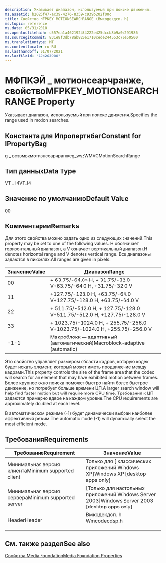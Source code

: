 ```yaml
---
description: Указывает диапазон, используемый при поиске движения.
ms.assetid: b2026f47-ac39-4276-8359-c939b202f00c
title: Свойство MFPKEY_MOTIONSEARCHRANGE (Вмкодекдсп. h)
ms.topic: reference
ms.date: 05/31/2018
ms.openlocfilehash: c557ea1a462192434222e425dccb8b9a0e291986
ms.sourcegitcommit: 831e8f3db78ab820e1710cede244553c70e50500
ms.translationtype: MT
ms.contentlocale: ru-RU
ms.lasthandoff: 01/07/2021
ms.locfileid: "104263988"
---
```

# <a name="mfpkey_motionsearchrange-property"></a><span data-ttu-id="3559d-103">МФПКЭЙ \_ мотионсеарчранже, свойство</span><span class="sxs-lookup"><span data-stu-id="3559d-103">MFPKEY\_MOTIONSEARCHRANGE Property</span></span>

<span data-ttu-id="3559d-104">Указывает диапазон, используемый при поиске движения.</span><span class="sxs-lookup"><span data-stu-id="3559d-104">Specifies the range used in motion searches.</span></span>

## <a name="constant-for-ipropertybag"></a><span data-ttu-id="3559d-105">Константа для Ипропертибаг</span><span class="sxs-lookup"><span data-stu-id="3559d-105">Constant for IPropertyBag</span></span>

<span data-ttu-id="3559d-106">g \_ всзвмвкмотионсеарчранже</span><span class="sxs-lookup"><span data-stu-id="3559d-106">g\_wszWMVCMotionSearchRange</span></span>

## <a name="data-type"></a><span data-ttu-id="3559d-107">Тип данных</span><span class="sxs-lookup"><span data-stu-id="3559d-107">Data Type</span></span>

<span data-ttu-id="3559d-108">VT \_ I4</span><span class="sxs-lookup"><span data-stu-id="3559d-108">VT\_I4</span></span>

## <a name="default-value"></a><span data-ttu-id="3559d-109">Значение по умолчанию</span><span class="sxs-lookup"><span data-stu-id="3559d-109">Default Value</span></span>

<span data-ttu-id="3559d-110">0</span><span class="sxs-lookup"><span data-stu-id="3559d-110">0</span></span>

## <a name="remarks"></a><span data-ttu-id="3559d-111">Комментарии</span><span class="sxs-lookup"><span data-stu-id="3559d-111">Remarks</span></span>

<span data-ttu-id="3559d-112">Для этого свойства можно задать одно из следующих значений.</span><span class="sxs-lookup"><span data-stu-id="3559d-112">This property may be set to one of the following values.</span></span> <span data-ttu-id="3559d-113">H обозначает горизонтальный диапазон, а V означает вертикальный диапазон.</span><span class="sxs-lookup"><span data-stu-id="3559d-113">H denotes horizontal range and V denotes vertical range.</span></span> <span data-ttu-id="3559d-114">Все диапазоны задаются в пикселях.</span><span class="sxs-lookup"><span data-stu-id="3559d-114">All ranges are given in pixels.</span></span>



| <span data-ttu-id="3559d-115">Значение</span><span class="sxs-lookup"><span data-stu-id="3559d-115">Value</span></span> | <span data-ttu-id="3559d-116">Диапазон</span><span class="sxs-lookup"><span data-stu-id="3559d-116">Range</span></span>                                |
|-------|--------------------------------------|
| <span data-ttu-id="3559d-117">0</span><span class="sxs-lookup"><span data-stu-id="3559d-117">0</span></span>     | <span data-ttu-id="3559d-118">+ 63.75/-64.0» H, + 31.75/-32.0 V</span><span class="sxs-lookup"><span data-stu-id="3559d-118">+63.75/-64.0 H, +31.75/-32.0 V</span></span>       |
| <span data-ttu-id="3559d-119">1</span><span class="sxs-lookup"><span data-stu-id="3559d-119">1</span></span>     | <span data-ttu-id="3559d-120">+127.75/-128.0 H, +63.75/-64.0 V</span><span class="sxs-lookup"><span data-stu-id="3559d-120">+127.75/-128.0 H, +63.75/-64.0 V</span></span>     |
| <span data-ttu-id="3559d-121">2</span><span class="sxs-lookup"><span data-stu-id="3559d-121">2</span></span>     | <span data-ttu-id="3559d-122">+ 511.75/-512.0 H, + 127.75/-128.0 V</span><span class="sxs-lookup"><span data-stu-id="3559d-122">+511.75/-512.0 H, +127.75/-128.0 V</span></span>   |
| <span data-ttu-id="3559d-123">3</span><span class="sxs-lookup"><span data-stu-id="3559d-123">3</span></span>     | <span data-ttu-id="3559d-124">+ 1023.75/-1024.0 H, + 255.75/-256.0 V</span><span class="sxs-lookup"><span data-stu-id="3559d-124">+1023.75/-1024.0 H, +255.75/-256.0 V</span></span> |
| <span data-ttu-id="3559d-125">-1</span><span class="sxs-lookup"><span data-stu-id="3559d-125">-1</span></span>    | <span data-ttu-id="3559d-126">Макроблокк — адаптивный (автоматический)</span><span class="sxs-lookup"><span data-stu-id="3559d-126">Macroblock-adaptive (automatic)</span></span>      |



 

<span data-ttu-id="3559d-127">Это свойство управляет размером области кадров, которую кодек будет искать элемент, который может иметь продвижение между кадрами.</span><span class="sxs-lookup"><span data-stu-id="3559d-127">This property controls the size of the frame area that the codec will search for an element that may have exhibited motion between frames.</span></span> <span data-ttu-id="3559d-128">Более крупное окно поиска поможет быстро найти более быстрое движение, но потребует больше времени ЦП.</span><span class="sxs-lookup"><span data-stu-id="3559d-128">A larger search window will help find faster motion but will require more CPU time.</span></span> <span data-ttu-id="3559d-129">Требования к ЦП задаются примерно вдвое на каждом уровне.</span><span class="sxs-lookup"><span data-stu-id="3559d-129">The CPU requirements are approximately doubled at each level.</span></span>

<span data-ttu-id="3559d-130">В автоматическом режиме (-1) будет динамически выбран наиболее эффективный режим.</span><span class="sxs-lookup"><span data-stu-id="3559d-130">The automatic mode (-1) will dynamically select the most efficient mode.</span></span>

## <a name="requirements"></a><span data-ttu-id="3559d-131">Требования</span><span class="sxs-lookup"><span data-stu-id="3559d-131">Requirements</span></span>



| <span data-ttu-id="3559d-132">Требование</span><span class="sxs-lookup"><span data-stu-id="3559d-132">Requirement</span></span> | <span data-ttu-id="3559d-133">Значение</span><span class="sxs-lookup"><span data-stu-id="3559d-133">Value</span></span> |
|-------------------------------------|-----------------------------------------------------------------------------------------|
| <span data-ttu-id="3559d-134">Минимальная версия клиента</span><span class="sxs-lookup"><span data-stu-id="3559d-134">Minimum supported client</span></span><br/> | <span data-ttu-id="3559d-135">Только для \[ классических приложений Windows XP\]</span><span class="sxs-lookup"><span data-stu-id="3559d-135">Windows XP \[desktop apps only\]</span></span><br/>                                             |
| <span data-ttu-id="3559d-136">Минимальная версия сервера</span><span class="sxs-lookup"><span data-stu-id="3559d-136">Minimum supported server</span></span><br/> | <span data-ttu-id="3559d-137">\[Только для настольных приложений Windows Server 2003\]</span><span class="sxs-lookup"><span data-stu-id="3559d-137">Windows Server 2003 \[desktop apps only\]</span></span><br/>                                    |
| <span data-ttu-id="3559d-138">Header</span><span class="sxs-lookup"><span data-stu-id="3559d-138">Header</span></span><br/>                   | <dl> <span data-ttu-id="3559d-139"><dt>Вмкодекдсп. h</dt></span><span class="sxs-lookup"><span data-stu-id="3559d-139"><dt>Wmcodecdsp.h</dt></span></span> </dl> |



## <a name="see-also"></a><span data-ttu-id="3559d-140">См. также раздел</span><span class="sxs-lookup"><span data-stu-id="3559d-140">See also</span></span>

<dl> <dt>

[<span data-ttu-id="3559d-141">Свойства Media Foundation</span><span class="sxs-lookup"><span data-stu-id="3559d-141">Media Foundation Properties</span></span>](media-foundation-properties.md)
</dt> </dl>

 

 




